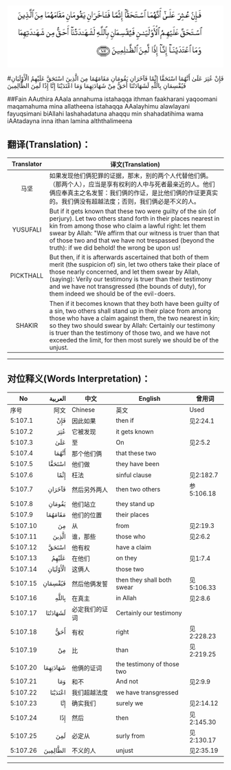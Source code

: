 ![005:107](images/005_107.gif)

#فَإِنْ عُثِرَ عَلَىٰ أَنَّهُمَا اسْتَحَقَّا إِثْمًا فَآخَرَانِ يَقُومَانِ مَقَامَهُمَا مِنَ الَّذِينَ اسْتَحَقَّ عَلَيْهِمُ الْأَوْلَيَانِ فَيُقْسِمَانِ بِاللَّهِ لَشَهَادَتُنَا أَحَقُّ مِنْ شَهَادَتِهِمَا وَمَا اعْتَدَيْنَا إِنَّا إِذًا لَمِنَ الظَّالِمِينَ 

##Fain AAuthira AAala annahuma istahaqqa ithman faakharani yaqoomani maqamahuma mina allatheena istahaqqa AAalayhimu alawlayani fayuqsimani biAllahi lashahadatuna ahaqqu min shahadatihima wama iAAtadayna inna ithan lamina alththalimeena 

## 翻译(Translation)：

| Translator | 译文(Translation)                                            |
| :--------: | ------------------------------------------------------------ |
|    马坚    | 如果发现他们俩犯罪的证据，那末，别的两个人代替他们俩。（那两个人），应当是享有权利的人中与死者最亲近的人。他们俩应奉真主之名发誓：我们俩的作证，是比他们俩的作证更真实的。我们俩没有超越法度；否则，我们俩必是不义的人。 |
|  YUSUFALI  | But if it gets known that these two were guilty of the sin (of perjury). Let two others stand forth in their places nearest in kin from among those who claim a lawful right: let them swear by Allah: "We affirm that our witness is truer than that of those two and that we have not trespassed (beyond the truth): if we did behold! the wrong be upon us! |
| PICKTHALL  | But then, if it is afterwards ascertained that both of them merit (the suspicion of) sin, let two others take their place of those nearly concerned, and let them swear by Allah, (saying): Verily our testimony is truer than their testimony and we have not transgressed (the bounds of duty), for them indeed we should be of the evil-doers. |
|   SHAKIR   | Then if it becomes known that they both have been guilty of a sin, two others shall stand up in their place from among those who have a claim against them, the two nearest in kin; so they two should swear by Allah: Certainly our testimony is truer than the testimony of those two, and we have not exceeded the limit, for then most surely we should be of the unjust. |

---

## 对位释义(Words Interpretation)：

| No   | العربية | 中文    | English | 曾用词 |
| ---- | ------: | ------- | ------- | ------ |
| 序号 |    阿文 | Chinese | 英文    | Used   |
| 5:107.1  | فَإِنْ      | 因此如果       | then if                    | 见2:24.1   |
| 5:107.2  | عُثِرَ      | 它被发现       | it gets known              |            |
| 5:107.3  | عَلَىٰ      | 至             | On                         | 见2:5.2    |
| 5:107.4  | أَنَّهُمَا    | 那个他们俩     | that these two             |            |
| 5:107.5  | اسْتَحَقَّا   | 他们做         | they have been             |            |
| 5:107.6  | إِثْمًا     | 枉法           | sinful clause              | 见2:182.7  |
| 5:107.7  | فَآخَرَانِ   | 然后另外两人   | then two others            | 参5:106.18 |
| 5:107.8  | يَقُومَانِ   | 他们站立       | they stand up              |            |
| 5:107.9  | مَقَامَهُمَا  | 他们的位置     | their places               |            |
| 5:107.10 | مِنَ       | 从             | from                       | 见2:19.3 |
| 5:107.11 | الَّذِينَ    | 谁，那些       | those who                  | 见2:6.2    |
| 5:107.12 | اسْتَحَقَّ    | 他有权         | have a claim               |            |
| 5:107.13 | عَلَيْهِمُ    | 在他们         | on they                    | 见1:7.4    |
| 5:107.14 | الْأَوْلَيَانِ | 这俩人         | those two                  |            |
| 5:107.15 | فَيُقْسِمَانِ  | 然后他俩发誓   | then they shall both swear | 见5:106.33 |
| 5:107.16 | بِاللَّهِ    | 在真主         | in Allah                   | 见2:8.6    |
| 5:107.17 | لَشَهَادَتُنَا | 必定我们的证词 | Certainly our testimony    |            |
| 5:107.18 | أَحَقُّ      | 有权           | right                      | 见2:228.23 |
| 5:107.19 | مِنْ       | 比             | than                       | 见2:219.25 |
| 5:107.20 | شَهَادَتِهِمَا | 他俩的证词     | the testimony of those two |            |
| 5:107.21 | وَمَا      | 和不           | And not                    | 见2:9.9    |
| 5:107.22 | اعْتَدَيْنَا  | 我们超越法度   | we have transgressed       |            |
| 5:107.23 | إِنَّا      | 确实我们       | surely we                  | 见2:14.12  |
| 5:107.24 | إِذًا      | 然后           | then                       | 见2:145.30 |
| 5:107.25 | لَمِنَ      | 必定从         | surly from                 | 见2:130.17 |
| 5:107.26 | الظَّالِمِينَ | 不义的人       | unjust                     | 见2:35.19  |

---

